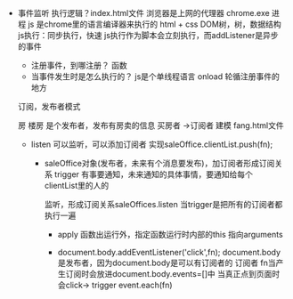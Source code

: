 - 事件监听 执行逻辑？index.html文件
  浏览器是上网的代理器 chrome.exe 进程
  js 是chrome里的语言编译器来执行的
  html + css DOM树，树，数据结构
  js执行：同步执行，快速
  js执行作为脚本会立刻执行，而addListener是异步的事件
  - 注册事件，到哪注册？
  函数
  - 当事件发生时是怎么执行的？
  js是个单线程语言 onload
  轮循注册事件的地方

  订阅，发布者模式

  房 楼房 是个发布者，发布有房卖的信息
  买房者 ->订阅者
  建模 fang.html文件

  - listen 可以监听，可以添加订阅者
    实现saleOffice.clientList.push(fn);
    - saleOffice对象(发布者，未来有个消息要发布)，加订阅者形成订阅关系
      trigger 有事要通知，未来通知的具体事情，要通知给每个clientList里的人的

      监听，形成订阅关系saleOffices.listen
      当trigger是把所有的订阅者都执行一遍
      - apply 函数出运行外，指定函数运行时内部的this 指向arguments

      - document.body.addEventListener('click',fn);
        document.body是发布者，因为document.body是可以有订阅者的
        订阅者 fn当产生订阅时会放进document.body.events=[]中
        当真正点到页面时会click->
        trigger
            event.each(fn)